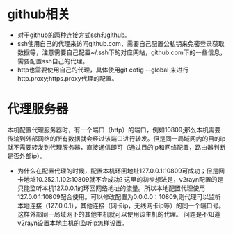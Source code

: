 # github相关
- 对于github的两种连接方式ssh和github。
- ssh使用自己的代理来访问github.com，需要自己配置公私钥来免密登录获取数据等，注意需要自己配置~/.ssh下的对应网站，github.com下的一些信息，需要配置ssh自己的代理。
- http也需要使用自己的代理，具体使用git cofig --global 来进行http.proxy;https.proxy代理的配置。
# 代理服务器
本机配置代理服务器时，有一个端口（http）的端口，例如10809;那么本机需要传输到外部网络的所有数据就会经过该端口进行转发。但是同一局域网内的目的ip就不需要转发到代理服务器，直接通信即可（通过目的ip和网络配置，路由器判断是否外部ip）。
- 为什么在配置代理的时候，配置本机环回地址127.0.0.1:10809可成功；但是网卡地址10.252.1.102:10809就不会成功?
这里的初步想法是，v2rayn配置的是只能监听本机127.0.0.1的环回网络地址的流量。所以本地配置代理使用127.0.0.1:10809配合使用。可以修改配置为0.0.0.0：10809,则代理可以监听本地连接（127.0.0.1），其他连接（网卡ip，无线网卡ip等）的同一个端口号。这样外部同一局域网下的其他主机就可以使用该主机的代理。
问题是不知道v2rayn设置本地主机的监听ip怎样设置。